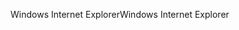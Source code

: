 <span data-ttu-id="ea15c-101">Windows Internet Explorer</span><span class="sxs-lookup"><span data-stu-id="ea15c-101">Windows Internet Explorer</span></span>